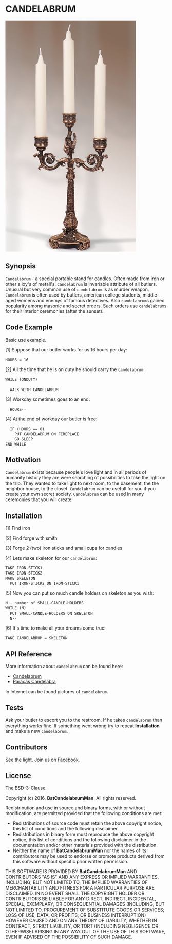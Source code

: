 # CANDELABRUM

![example of candelabrum](./img/candelabrum.jpg)

## Synopsis

`Candelabrum` - a special portable stand for candles. Often made from iron or other alloy's of metall's. `Candelabrum` is invariable attribute of all butlers. Unusual but very common use of `candelabrum` is as murder weapon. `Candelabrum` is often used by butlers, american college students, middle-aged womens and enemys of famous detectives. Also `candelabrum`s gained popularity among masonic and secret orders. Such orders use `candelabrum`s for their interior ceremonies (after the sunset).        

## Code Example

Basic use example. 

[1] Suppose that our butler works for us 16 hours per day:

```
HOURS = 16
```

[2] All the time that he is on duty he should carry the `candelabrum`:

```
WHILE (ONDUTY)

  WALK WITH CANDELABRUM 
```

[3] Workday sometimes goes to an end:

```
  HOURS-- 
```

[4] At the end of workday our butler is free: 

```
  IF (HOURS == 0) 
    PUT CANDELABRUM ON FIREPLACE
    GO SLEEP
END WHILE     
```

## Motivation

`Candelabrum` exists because people's love light and in all periods of humanity history they are were searching of possibilities to take the light on the trip. They wanted to take light to next room, to the basement, the the neighbor house, to the closet. `Candelabrum` can be usefull for you if you create your own secret society. `Candelabrum` can be used in many ceremonies that you will create. 

## Installation

[1] Find iron

[2] Find forge with smith 

[3] Forge 2 (two) iron sticks and small cups for candles 

[4] Lets make skeleton for our `candelabrum`: 

```
TAKE IRON-STICK1 
TAKE IRON-STICK2
MAKE SKELETON 
  PUT IRON-STICK2 ON IRON-STICK1
```

[5] Now you can put so much candle holders on skeleton as you wish:

```
N - number of SMALL-CANDLE-HOLDERS 
WHILE (N) 
  PUT SMALL-CANDLE-HOLDERS ON SKELETON 
  N-- 
```

[6] It's time to make all your dreams come true:

```
TAKE CANDELABRUM = SKELETON
```

## API Reference

More information about `candelabrum` can be found here:
* [Candelabrum](https://en.wikipedia.org/wiki/Candlestick)
* [Paracas Candelabra](https://en.wikipedia.org/wiki/Paracas_Candelabra)

In Internet can be found pictures of `candelabrum`.

## Tests

Ask your butler to escort you to the restroom. If he takes `candelabrum` than everything works fine. If something went wrong try to repeat **Installation** and make a new `candelabrum`.   

## Contributors

See the light. Join us on [Facebook](https://www.facebook.com/CANDELABRUM-116938974985050/).

## License

The BSD-3-Clause. 

Copyright (c) 2016, **BatCandelabrumMan**. All rights reserved.

Redistribution and use in source and binary forms, with or without modification, are permitted provided that the following conditions are met:
* Redistributions of source code must retain the above copyright notice, this list of conditions and the following disclaimer.
* Redistributions in binary form must reproduce the above copyright notice, this list of conditions and the following disclaimer in the documentation and/or other materials provided with the distribution.
* Neither the name of **BatCandelabrumMan** nor the names of its contributors may be used to endorse or promote products derived from this software without specific prior written permission.

THIS SOFTWARE IS PROVIDED BY **BatCandelabrumMan** AND CONTRIBUTORS "AS IS" AND ANY EXPRESS OR IMPLIED WARRANTIES, INCLUDING, BUT NOT LIMITED TO, THE IMPLIED WARRANTIES OF MERCHANTABILITY AND FITNESS FOR A PARTICULAR PURPOSE ARE DISCLAIMED. IN NO EVENT SHALL THE COPYRIGHT HOLDER OR CONTRIBUTORS BE LIABLE FOR ANY DIRECT, INDIRECT, INCIDENTAL, SPECIAL, EXEMPLARY, OR CONSEQUENTIAL DAMAGES (INCLUDING, BUT NOT LIMITED TO, PROCUREMENT OF SUBSTITUTE GOODS OR SERVICES; LOSS OF USE, DATA, OR PROFITS; OR BUSINESS INTERRUPTION) HOWEVER CAUSED AND ON ANY THEORY OF LIABILITY, WHETHER IN CONTRACT, STRICT LIABILITY, OR TORT (INCLUDING NEGLIGENCE OR OTHERWISE) ARISING IN ANY WAY OUT OF THE USE OF THIS SOFTWARE, EVEN IF ADVISED OF THE POSSIBILITY OF SUCH DAMAGE.